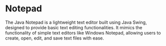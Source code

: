 # Notepad
The Java Notepad is a lightweight text editor built using Java Swing, designed to provide basic text editing functionalities. It mimics the functionality of simple text editors like Windows Notepad, allowing users to create, open, edit, and save text files with ease.
